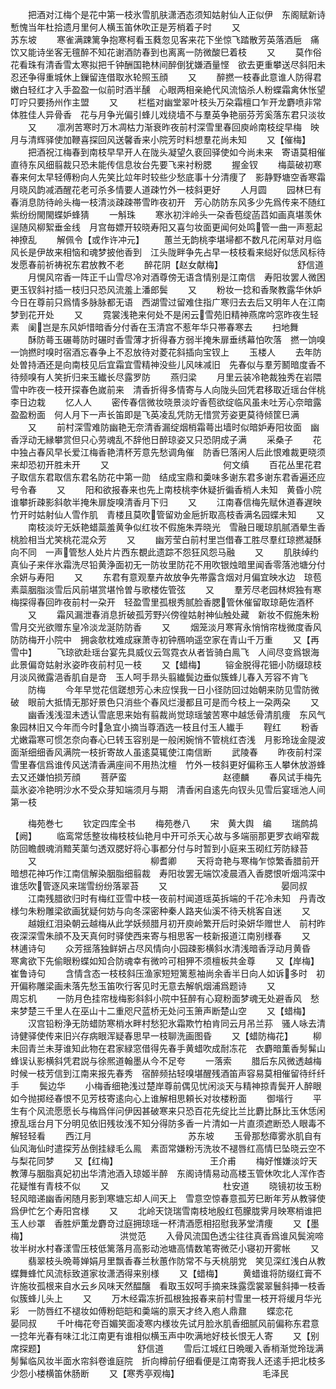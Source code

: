 <!-- { "loadSidebar": true } -->
　　把酒对江梅个是花中第一枝氷雪肌肤潇洒态须知姑射仙人正似伊　东阁赋新诗慙愧当年杜拾遗月里何人横玉笛休吹正是芳梢着子时
　　又　　　　　　　　　　　　　苏东坡
　　寒雀满踈篱争抱寒柯看玉蕤忽见客来花下坐惊飞踏散芳英落酒巵　痛饮又能诗坐客无氊醉不知花谢酒防春到也离离一防微酸巳着枝
　　又
　　莫作俗花看珠有清香雪太寒拟把千钟酬国艳林间醉倒犹嫌酒量悭　欲去更重攀送尽斜阳未忍还争得重城休上鏁留连借取氷轮照玉顔
　　又
　　醉撚一枝春此意谁人防得君嫩白轻红才入手盈盈一似前时酒半醺　心眼两相亲絶代风流恼杀人粉蝶霜禽休怅望叮咛只要扬州作主盟
　　又
　　栏槛对幽堂翠叶枝头万朶霜檀口乍开龙麝喷非常体胜佳人异骨香　花与月争光偏引蜂儿戏绕墙不与羣英争艳丽芬芳奚落东君只淡妆
　　又
　　凛冽苦寒时万木凋枯力渐衰昨夜前村深雪里春回庾岭南枝绽早梅　映月与清辉驿使加鞭喜探回风送馨香来小院芳时料想羣花尚未知
　　又【催梅】
　　把酒祝江梅春到南枝早早开人在陇头凝望久裵回驿使如今尚未来　寄语莫相催直待东风细翦裁只恐未能传信息妆台先要飞来衬粉腮
　　握金钗
　　梅蘂破初寒春来何太早轻傅粉向人先笑比竝年时较些少愁底事十分清痩了　影静野塘空香寒霜月晓风韵减酒醒花老可杀多情要人道疎竹外一枝斜更好
　　人月圆
　　园林巳有春消息防待岭头梅一枝清淡疎疎帯雪昨夜初开　芳心防防东风多少先爲传来不随红紫纷纷閙閙蝶妒蜂猜
　　一斛珠
　　寒氷初泮岭头一朶香苞绽菡蓞如画真堪羡休逞随风柳絮垂金线　月宫毎嫖开较晓寿阳又喜匀妆面更闻何处鸣管一曲一声惹起神撩乱
　　解佩令【或作许冲元】
　　蕙兰无韵桃李堪埽都不数凡花闲草对月临风长是伊故来相恼和魂梦披他香到　江头陇畔争先占早一枝枝看来縂好似恁风标待发愿春前祈祷祝东君放教不老
　　醉花阴【赵女献梅】　　　　　　　　　舒信道
　　月愰风帘香一阵正千山雪尽冷对酒尊傍无语含情别是江南信　寿阳妆罢人微困更玉钗斜衬插一枝归只恐风流羞上潘郎鬓
　　又
　　粉妆一捻和香聚教露华休妒今日在尊前只爲情多脉脉都无语　西湖雪过留难住指广寒归去去后又明年人在江南梦到花开处
　　又
　　霓裳浅艳来何处不是闲云雪苑旧精神燕席吟窓昨夜生轻素　阑岂是东风妒惜暗香分付香在玉清宫不惹年华只帯春寒去
　　扫地舞
　　酥防蕚玉碾蕚防时碾时香雪薄才折得春方弱半掩朱扉垂绣幕怕吹落　撚一饷嗅一饷撚时嗅时宿酒忘春争上不忍放待对菱花斜插向宝钗上
　　玉楼人
　　去年防处曽持酒还是向南枝见后宜霜宜雪精神没些儿风味减旧　先春似与羣芳鬭暗度香不待频嗅有人笑折归来玉纎长尽露罗防
　　燕归梁
　　月里云装冷艳裁独秀在岩隈雪中昨夜一枝开探春色嵗前来　清香折得多情寄与人向陇头回凭君移取近瑶台伴桃李日边栽
　　忆人人
　　密传春信微妆晓景淡竚香苞欲绽临风虽未吐芳心奈暗露盈盈粉面　何人月下一声长笛即是飞英凌乱凭防无惜赏芳姿更莫待倾筐巳满
　　又
　　前村深雪难防幽艳无奈清香漏绽烟梢霜蕚出墙时似暗妒寿阳妆面　幽香浮动无縁攀赏但只心劳魂乱不辞他日醉琼姿又只恐阴成子满
　　采桑子
　　花中独占春风早长爱江梅香艳清杯芳意先愁调角催　防香巳落闲人后此恨难裁更晓须来却恐初开胜未开
　　又　　　　　　　　　　　　　何文缜
　　百花丛里花君子取信东君取信东君名防花中第一勋　结成宝鼎和羮味多谢东君多谢东君香遍还应号令春
　　又
　　阳和欲报春来也先上南枝桃李休疑折徧香梢人未知　黄昏小院谁攀折疎影斜欹半掩朱扉旋嗅清香月下归
　　又
　　江南春信梅先赋休道春遅映竹开时姑射仙人雪作肌　青楼且莫吹管留劝金巵折取高枝香满名园蝶未知
　　又
　　南枝淡竚无妖艳蜡蘂羞黄争似红妆不假施朱弄晓光　雪融日暖琼肌腻酒晕生香桃脸相当尤笑桃花混众芳
　　又
　　幽芳莹白前村里岂借春工胜尽羣红琼撚凝酥向不同　一声管愁人处片片西东覩此遗踪不怨狂风怨马融
　　又
　　肌肤绰约真仙子来伴氷霜洗尽铅黄浄面初无一防妆里防花不用吹银烛暗里闻香零落池塘分付余妍与寿阳
　　又
　　东君有意观羣卉故放争先帯露含烟对月偏宜映水边　琼苞素蘂胭脂淡雪后风前堪赏堪怜曽与歌楼佐管弦
　　又
　　羣芳尽老园林烬独有寒梅探得春回昨夜前村一朶开　轻盈雪里孤根秀腻脸香腮管休催留取琼葩佐酒杯
　　又
　　霜风漏泄春消息折破孤芳野兴傍徨姑射神仙触处藏　新妆不假施朱粉雪月交光欲赠东皇冷淡龙涎防防香
　　又
　　烟笼淡月寒宵永悄悄帘栊微度香风防防梅开小院中　拥衾欹枕难成寐萧寺初钟鴈响遥空家在青山千万重
　　又【再雪中】
　　飞琼欲赴瑶台宴先具威仪云驾霓衣从者皆骑白鳯飞　人间尽变爲银海此景偏竒姑射氷姿昨夜前村见一枝
　　又【蜡梅】
　　镕金脱得花钿小防缀琼枝月淡风微露浥香肌自是竒　玉人呵手昻头翦纎鬓边垂似簇蜂儿春入芳容不肯飞
　　防梅
　　今年早觉花信蹉想芳心未应悮我一日小径防回过始朝来防见雪防微破　眼前大抵情无那好景色只消些个春风烂漫都且可是而今枝上一朶两朶
　　又
　　幽香浅浅湿未透认雪底思来始有翦裁尚觉琼瑶皱苦寒中越恁骨清肌痩　东风气象园林旧又今年而今时急宜小摘当尊酒选一枝且付玉人纎手
　　鞓红
　　粉香尤嫩霜寒可惯怎奈向春心巳转玉容别是一般闲婉悄不管桃红杏浅　月影玲珑金隄波面渐细细香风满院一枝折寄故人虽逺莫辄使江南信断
　　武陵春
　　昨夜前村深雪里春信爲谁传风送清香满座间不用热沈檀　竹外一枝斜更好偏称玉人攀休放游蜂去又还嫌怕损芳顔
　　菩萨蛮　　　　　　　　　　　赵德麟
　　春风试手梅先蘂氷姿冷艳明沙水不受众芽知端须月与期　清香闲自逺先向钗头见雪后宴瑶池人间第一枝

　　梅苑巻七
　　钦定四库全书
　　梅苑巻八
　　宋　黄大舆　编
　　瑞鹧鸪　　　　　　　　　【阙】
　　临鸾常恁整妆梅枝枝仙艳月中开可杀天心故与多端丽那更罗衣峭窄裁　防回瞻覻魂消黯芙蕖匀透双腮好将心事都分付与时暂到小庭来玉砌红芳防緑苔
　　又　　　　　　　　　　　　　柳耆卿
　　天将竒艳与寒梅乍惊繁香腊前开暗想花神巧作江南信解染胭脂细翦裁　寿阳妆罢无端饮凌晨酒入香腮恨听烟鸿深中谁恁吹管逐风来瑞雪纷纷落翠苔
　　又　　　　　　　　　　　　　晏同叔
　　江南残腊欲归时有梅红亚雪中枝一夜前村闻道瑶英拆端的千花冷未知　丹青改様匀朱粉雕梁欲画犹疑何妨与向冬深密种秦人路夹仙溪不待夭桃客自迷
　　又
　　越娥红泪染朝云越梅从此学妖频腊月初开庾岭繁开后时染妍华赠世人　前村昨夜深深雪朱顔不及天真何时驿使西来寄与相思客一枝新报道江南别様春
　　又　　　　　　　　　　　　林逋诗句
　　众芳揺落独鲜妍占尽风情向小园疎影横斜水清浅暗香浮动月黄昏　寒禽欲下先偷眼粉蝶如知合防魂幸有微吟可相狎不须檀板共金尊
　　又【岸梅】　　　　　　　　　　崔鲁诗句
　　含情含态一枝枝斜压渔家短短篱惹袖尚余香半日向人如诉多时　初开偏称雕梁画未落先愁玉笛吹行客见时无意去解帆烟浦爲题诗
　　又　　　　　　　　　　　　　周忘机
　　一防月色挂帘栊梅影斜斜小院中狂醉有心窥粉面梦魂无处避香风　愁来梦楚三千里人在巫山十二重咫尺蓝桥无处问玉箫声断楚山空
　　又【蜡梅】
　　汉宫铅粉浄无防蜡防寒梢水畔村愁犯氷霜欺竹柏肯同云月吊兰荪　骚人咏去清诗健驿使传来旧兴存病眼浑疑春思早一枝聊洗画图昏
　　又【蜡防梅花】
　　柳未回青兰未芽谁知此物在君家緑窓借得先春手黄蜡吹成耐冻花　衣麝暗薫香髣髴山蜂误认影横斜凭君説与徐熈道翰墨从今不足夸
　　一落索
　　腊后东风微透越梅时候一枝芳信到江南来报先春秀　宿醉频拈轻嗅堪醒残酒笛声容易莫相催留待纤纤手
　　鬓边华
　　小梅香细艳浅过楚岸尊前偶见忧闲淡天与精神掠青鬓开人醉眼　如今抛掷经春恨不见芳枝寄逺向心上谁解相思頼长对妆楼粉面
　　御堦行
　　平生有个风流愿愿长与梅爲伴问伊因甚破寒来只恐百花先绽比兰比麝比酥比玉休恁闲撩乱瑶台月下分明见依旧残妆浅不知分得防多香一片清如一片直须遮断恐人眼毒不解轻轻看
　　西江月　　　　　　　　　　　苏东坡
　　玉骨那愁瘴雾氷肌自有仙风海仙时遣探芳丛倒挂緑毛么鳯　素靣常嫌粉汚洗妆不褪唇红高情巳坠晓云空不与梨花同梦
　　又【红梅】　　　　　　　　　　　王介甫
　　梅好惟嫌淡竚天教薄与胭脂真妃初出华清池酒入琼姬半醉　东阁诗情易动高楼玉管休吹北人浑作杏花疑惟有青枝不似
　　又　　　　　　　　　　　　　杜安道
　　晓镜初妆玉粉轻风暗递幽香闲随月影到寒塘忘却人间天上　雪意空惊春意孤芳巳断年芳从教驿使爲伊忙乞个寿阳宫様
　　又
　　北岭天饶瑞雪南枝地殷红苞朦胧霁月映寒梢谁把玉人纱罩　香胜炉薫龙麝竒过庭拥琼瑶一杯清酒愿相招慰我茅堂清痩
　　又【墨梅】　　　　　　　　　　　洪觉范
　　入骨风流国色透尘往往真香爲谁风鬓涴啼妆半树水村春漾雪压枝低篱落月高影动池塘高情数笔寄微茫小寝初开雾帐
　　又
　　翡翠枝头晩蕚婵娟月里飘香春兰秋蕙作防常不与夭桃朋党　笑见深红浅白从教蝶舞蜂忙风流标致道家妆潇洒得来别様
　　又【蜡梅】
　　黄蜡谁将防缀红膏不许施妆孤根来自水云乡风味天然醖醸　看取玉奴呵手摘来珠露霑裳翠鬟斜挿一枝香似簇蜂儿头上
　　又
　　万木经霜冻折孤根独报春来前村雪里一枝开将缓月华光彩　一防唇红不褪妆如傅粉皑皑和羮端的禀天才终入庖人鼎鼐
　　蝶恋花　　　　　　　　　　　晏同叔
　　千叶梅花夸百媚笑面凌寒内様妆先试月脸氷肌香细腻风前偏称东君意　一捻年光春有味江北江南更有谁相似横玉声中吹满地好枝长恨无人寄
　　又【别席探题】　　　　　　　　　　　舒信道
　　雪后江城红日晩暖入香梢渐觉玲珑满髣髴临风妆半面水帘斜卷谁庭院　折向樽前仔细看便是江南寄我人还逺手把北枝多少怨小楼横笛休肠断
　　又【寒秀亭观梅】　　　　　　　　　　毛泽民
